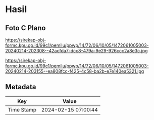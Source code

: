 # Hasil

## Foto C Plano

https://sirekap-obj-formc.kpu.go.id/99c1/pemilu/ppwp/14/72/06/10/05/1472061005003-20240214-202308--42acfda7-dcc8-479a-9e29-926ccc2a8e3c.jpg

https://sirekap-obj-formc.kpu.go.id/99c1/pemilu/ppwp/14/72/06/10/05/1472061005003-20240214-203155--ea808fcc-f425-4c58-ba2b-e7e140ea5321.jpg


## Metadata

| Key        | Value               |
| ---------- | ------------------- |
| Time Stamp | 2024-02-15 07:00:44 |



